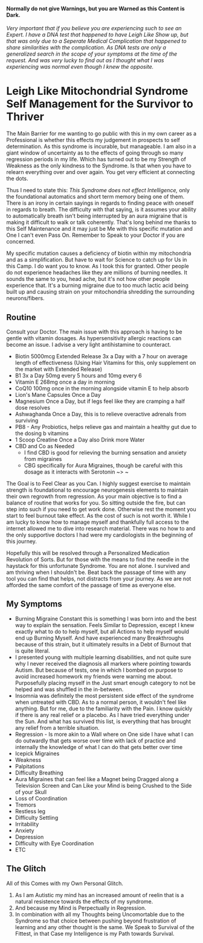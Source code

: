 #### Normally do not give Warnings, but you are Warned as this Content is Dark.
*Very important that if you believe you are experiencing such to see an Expert. I have a DNA test that happened to have Leigh Like Show up, but that was only due to a Seperate Medical Complication that happened to share similarities with the complication. As DNA tests are only a generalized search in the scope of your symptoms at the time of the request. And was very lucky to find out as I thought what I was experiencing was normal even though I knew the opposite.*
# Leigh Like Mitochondrial Syndrome Self Management for the Survivor to Thriver

The Main Barrier for me wanting to go public with this in my own career as a Professional is whether this effects my judgement in prospects to self determination. As this syndrome is incurable, but manageable. I am also in a giant window of uncertainty as to the effects of going through so many regression periods in my life. Which has turned out to be my Strength of Weakness as the only kindness to the Syndrome. Is that when you have to relearn everything over and over again. You get very efficient at connecting the dots.

Thus I need to state this: *This Syndrome does not effect Intelligence,* only the foundational automatics and short term memory being one of them. There is an irony in certain sayings in regards to finding peace with oneself in regards to breath. The difficulty with that saying, is it assumes your ability to automatically breath isn't being interrupted by an aura migraine that is making it difficult to walk or talk coherently. That's long behind me thanks to this Self Maintenance and it may just be Me with this specific mutation and One I can't even Pass On. Remember to Speak to your Doctor if you are concerned.

My specific mutation causes a deficiency of biotin within my mitochondria and as a simplification. But have to wait for Science to catch up for Us in this Camp. I do want you to know. As I took this for granted. Other people do not experience headaches like they are millions of burning needles. It sounds the same to you, head ache, but it's not how other people experience that. It's a burning migraine due to too much lactic acid being built up and causing strain on your mitochondria shredding the surrounding neurons/fibers. 

## Routine
Consult your Doctor. The main issue with this approach is having to be gentle with vitamin dosages. As hypersensitivity allergic reactions can become an issue. I advise a very light antihistamine to counteract. 
* Biotin 5000mcg Extended Release 3x a Day with a 7 hour on average length of effectiveness (Using Hair Vitamins for this, only supplement on the market with Extended Release)
* B1 3x a Day 50mg every 5 hours and 10mg every 6
* Vitamin E 268mg once a day in morning
* CoQ10 100mg once in the morning alongside vitamin E to help absorb
* Lion's Mane Capsules Once a Day
* Magnesium Once a Day, but if legs feel like they are cramping a half dose resolves
* Ashwaghanda Once a Day, this is to relieve overactive adrenals from surviving
* PB8 - Any Probiotics, helps relieve gas and maintain a healthy gut due to the dosing b vitamins
* 1 Scoop Creatine Once a Day also Drink more Water
* CBD and Co as Needed
  * I find CBD is good for relieving the burning sensation and anxiety from migraines
  * CBG specifically for Aura Migraines, though be careful with this dosage as it interacts with Serotonin
  ~> ~ 

The Goal is to Feel Clear as you Can.
I highly suggest exercise to maintain strength is foundational to encourage neurogenesis elements to maintain their own regrowth from regression. As your main objective is to find a balance of routine that works for you. So sitting outside the fire, but can step into such if you need to get work done. Otherwise rest the moment you start to feel burnout take effect. As the cost of such is not worth it. While I am lucky to know how to manage myself and thankfully full access to the internet allowed me to dive into research material. There was no how to and the only supportive doctors I had were my cardiologists in the beginning of this journey.

Hopefully this will be resolved through a Personalized Medication Revolution of Sorts. But for those with the means to find the needle in the haystack for this unfortunate Syndrome. You are not alone. I survived and am thriving when I shouldn't be. Beat back the passage of time with any tool you can find that helps, not distracts from your journey. As we are not afforded the same comfort of the passage of time as everyone else.

## My Symptoms
* Burning Migraine Constant this is something I was born into and the best way to explain the sensation. Feels Similar to Depression, except I knew exactly what to do to help myself, but all Actions to help myself would end up Burning Myself. And have experienced many Breakthroughs because of this strain, but it ultimately results in a Debt of Burnout that is quite literal. 
* I presented young with multiple learning disabilities, and not quite sure why I never received the diagnosis all markers where pointing towards Autism. But because of tests, one in which I bombed on purpose to avoid increased homework my friends were warning me about. Purposefully placing myself in the Just smart enough category to not be helped and was shuffled in the in-between.
* Insomnia was definitely the most persistent side effect of the syndrome when untreated with CBD. As to a normal person, it wouldn't feel like anything. But for me, due to the familiarity with the Pain. I know quickly if there is any real relief or a placebo. As I have tried everything under the Sun. And what has survived this list, is everything that has brought any relief from a terrible situation.
* Regression - Is more akin to a Wall where on One side I have what I can do outwardly that gets worse over time with lack of practice and internally the knowledge of what I can do that gets better over time
* Icepick Migraines
* Weakness
* Palpitations
* Difficulty Breathing
* Aura Migraines that can feel like a Magnet being Dragged along a Television Screen and Can Like your Mind is being Crushed to the Side of your Skull
* Loss of Coordination
* Tremors
* Restless leg
* Difficulty Settling
* Irritability
* Anxiety
* Depression
* Difficulty with Eye Coordination
* ETC

## The Glitch
All of this Comes with my Own Personal Glitch.
1. As I am Autistic my mind has an increased amount of reelin that is a natural resistence towards the effects of my syndrome.
2. And because my Mind is Perpectually in Regression.
3. In combination with all my Thoughts being Uncomortable due to the Syndrome so that choice between pushing beyond frustration of learning and any other thought is the same.
We Speak to Survival of the Fittest, in that Case my Intelligence is my Path towards Survival.
